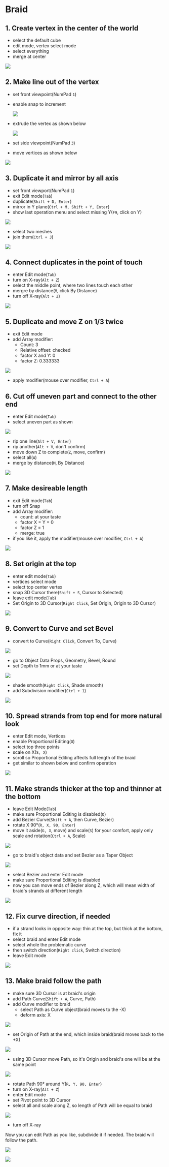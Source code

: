 # Braid

## 1. Create vertex in the center of the world

- select the default cube
- edit mode, vertex select mode
- select everything
- merge at center

![](01-merge-at-center.png)

## 2. Make line out of the vertex

- set front viewpoint(NumPad `1`)
- enable snap to increment

  ![](02-enable-snap-to-increment.png)

- extrude the vertex as shown below

  ![](03-extrude-vertex.png)

- set side viewpoint(NumPad `3`)
- move vertices as shown below

![](04-move-vertices-like-S.png)

## 3. Duplicate it and mirror by all axis

- set front viewport(NumPad `1`)
- exit Edit mode(`Tab`)
- duplicate(`Shift + D, Enter`)
- mirror in Y plane(`Ctrl + M, Shift + Y, Enter`)
- show last operation menu and select missing Y(`F9`, click on Y)

![](05-duplicate-and-mirror.png)

- select two meshes
- join them(`Ctrl + J`)

![](05-1-join.png)

## 4. Connect duplicates in the point of touch

- enter Edit mode(`Tab`)
- turn on X-ray(`Alt + Z`)
- select the middle point, where two lines touch each other
- mergre by distance(`M`, click By Distance)
- turn off X-ray(`Alt + Z`)

![](06-connect.png)

## 5. Duplicate and move Z on 1/3 twice

- exit Edit mode
- add Array modifier:
    - Count: 3
    - Relative offset: checked
    - factor X and Y: 0
    - factor Z: 0.333333

![](07-duplicate-and-move-twice.png)

- apply modifier(mouse over modifier, `Ctrl + A`)

## 6. Cut off uneven part and connect to the other end

- enter Edit mode(`Tab`)
- select uneven part as shown

![](08-select-uneven.png)

- rip one line(`Alt + V, Enter`)
- rip another(`Alt + V`, don't confirm)
- move down Z to complete(`Z`, move, confirm)
- select all(`A`)
- merge by distance(`M`, By Distance)

![](09-even-result.png)

## 7. Make desireable length

- exit Edit mode(`Tab`)
- turn off Snap
- add Array modifier:
    - count: at your taste
    - factor X = Y = 0
    - factor Z = 1
    - merge: true
- if you like it, apply the modifier(mouse over modifier, `Ctrl + A`)

![](10-array-mod.png)

## 8. Set origin at the top

- enter edit mode(`Tab`)
- vertices select mode
- select top center vertex
- snap 3D Cursor there(`Shift + S`, Cursor to Selected)
- leave edit mode(`Tab`)
- Set Origin to 3D Cursor(`Right Click`, Set Origin, Origin to 3D Cursor)

![](11-set-origin.png)

## 9. Convert to Curve and set Bevel

- convert to Curve(`Right Click`, Convert To, Curve)

![](12-convert-to-curve.png)

- go to Object Data Props, Geometry, Bevel, Round
- set Depth to 1mm or at your taste

![](13-curve-round-bevel.png)

- shade smooth(`Right Click`, Shade smooth)
- add Subdivision modifier(`Ctrl + 1`)

![](14-subdivide.png)

## 10. Spread strands from top end for more natural look

- enter Edit mode, Vertices
- enable Proportional Editing(`O`)
- select top three points
- scale on X(`S, X`)
- scroll so Proportional Editing affects full length of the braid
- get similar to shown below and confirm operation

![](15-spread-on-x.png)

## 11. Make strands thicker at the top and thinner at the bottom

- leave Edit Mode(`Tab`)
- make sure Proportional Editing is disabled(`O`)
- add Bezier Curve(`Shift + A`, then Curve, Bezier)
- rotate X 90°(`R, X, 90, Enter`)
- move it aside(`G, X`, move) and scale(`S`) for your comfort, apply only scale and rotation(`Ctrl + A`, Scale)

![](16-add-bezier-curve.png)

- go to braid's object data and set Bezier as a Taper Object

![](17-set-taper-object.png)

- select Bezier and enter Edit mode
- make sure Proportional Editing is disabled
- now you can move ends of Bezier along Z, which will mean width of braid's strands at different length

![](18-taper-effect.png)

## 12. Fix curve direction, if needed

- if a strand looks in opposite way: thin at the top, but thick at the bottom, fix it
- select braid and enter Edit mode
- select whole the problematic curve
- then switch direction(`Right click`, Switch direction)
- leave Edit mode

![](20-taper-effect-right.png)

## 13. Make braid follow the path

- make sure 3D Cursor is at braid's origin
- add Path Curve(`Shift + A`, Curve, Path)
- add Curve modifier to braid
  - select Path as Curve object(braid moves to the -X)
  - deform axis: X

![](21-curve-modifier.png)

- set Origin of Path at the end, which inside braid(braid moves back to the +X)

![](22-after-path-set-origin.png)

- using 3D Cursor move Path, so it's Origin and braid's one will be at the same point

![](23-path-and-braid-origins.png)

- rotate Path 90° around Y(`R, Y, 90, Enter`)
- turn on X-ray(`Alt + Z`)
- enter Edit mode
- set Pivot point to 3D Cursor
- select all and scale along Z, so length of Path will be equal to braid

![](24-scale-path.png)

- turn off X-ray

Now you can edit Path as you like, subdivide it if needed. The braid will follow the path.

![](25-edit-path.png)

![](26-braid-follows-path.png)
